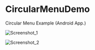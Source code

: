 # CircularMenuDemo
Circular Menu Example (Android App.)

![Screenshot_1](https://user-images.githubusercontent.com/82104981/119675535-6a432580-be3d-11eb-9c90-a15c9b44ad68.png)

![Screenshot_2](https://user-images.githubusercontent.com/82104981/119675549-6dd6ac80-be3d-11eb-94f5-d9799d4057e7.png)
